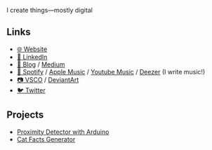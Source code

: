 I create things—mostly digital

## Links

- [:globe_with_meridians: Website](https://vyonizr.com/)
- [:man: LinkedIn](https://www.linkedin.com/in/fitrahtur-rahman/)
- [:memo: Blog](https://vyonizr.github.io/) / [Medium](https://medium.com/@vyonizr)
- [:musical_note: Spotify](https://open.spotify.com/artist/40lkpbIOSU33kN0mZyMvFW) / [Apple Music](https://music.apple.com/us/artist/vyonizr/818525307) / [Youtube Music](https://music.youtube.com/channel/UCYKj3afAp5B939DXxPTvknA) / [Deezer](https://www.deezer.com/us/artist/10169226) (I write music!)
- [:camera: VSCO](https://vsco.co/vyonizr/gallery) / [DeviantArt](https://www.deviantart.com/vyonizr)
- [:bird: Twitter](https://twitter.com/vyonizr)

## Projects

- [Proximity Detector with Arduino](https://www.linkedin.com/posts/fitrahtur-rahman_arduino-activity-6651742524983648256-rK4q)
- [Cat Facts Generator](https://vyonizr-cat-facts.herokuapp.com/)
